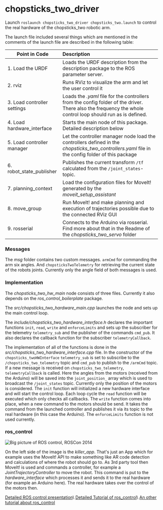 # chopsticks_two_driver
Launch ```roslaunch chopsticks_two_driver chopsticks_two.launch``` to control the real hardware of the chopsticks_two robotic arm. 

The launch file included several things which are mentioned in the comments of the launch file are described in the following table:

|  Point in Code |  Description |
| --------- |:---|
| 1. Load the URDF      |  Loads the URDF description from the description package to the ROS parameter server.|
| 2. rviz | Runs RViz to visualize the arm and let the user control it |
| 3. Load controller settings | Loads the *.yaml* file for the controllers from the config folder of the driver. There also the frequency the whole control loop should run as is defined. |
| 4.  Load hardware_interface | Starts the main node of this package. Detailed description below |
| 5. Load controller manager | Let the controller manager node load the controllers defined in the *chopsticks_two_controllers.yaml* file in the config folder of this package |
| 6. robot_state_publisher | Publishes the current transform ```/tf``` calculated from the ```/joint_states```-topic. |
| 7. planning_context | Load the configuration files for MoveIt! generated by the *moveit_setup_assistant* |
| 8. move_group | Run MoveIt! and make planning and execution of trajectories possible due to the connected RViz GUI |
| 9. rosserial | Connects to the Arduino via rosserial. Find more about that in the Readme of the *chopsticks_two_servo* folder|

### Messages
The *msg* folder contains two custom messages. ```armCmd``` for commanding the arm six angles. And ```chopsticksTwoTelemetry``` for retrieving the current state of the robots joints. Currently only the angle field of both messages is used.

### Implementation
The *chopsticks_two_hw_main* node consists of three files. Currently it also depends on the *ros_control_boilerplate* package. 

The *src/chopsticks_two_hardware_main.cpp* launches the node and sets up the main control loop. 

The *include/chopsticks_two_hardware_interface.h* declares the important functions ```init```, ```read```, ```write``` and ```enforceLimits``` and sets up the subscriber for the telemetry ```telemetry_sub``` and the publisher of the commands ```cmd_pub```. It also declares the callback function for the subscriber ```telemetryCallback```.

The implementation of all of the functions is done in the *src/chopsticks_two_hardware_interface.cpp* file. In the constructor of the ```chopsticks_twoHWInterface``` ```telemetry_sub``` is set to subscribe to the ```/chopsticks_two_telemetry``` topic and ```cmd_pub``` to publish to the ```/armCmd``` topic. If a new message is received on ```chopsticks_two_telemetry```, ```telemetryCallback``` is called. Here the angles from the motors (received from the Arduino) will be saved into the ```joint_position_``` array which is used to broadcast the ```/joint_states``` topic. Currently only the position of the motors is considered. The ```init``` function will initialized a new hardware interface and will start the control loop. Each loop cycle the ```read``` function will be executed which only checks all callbacks. The ```write``` function comes into place, when a new command to the motors should be send. It takes the command from the launched controller and publishes it via its topic to the real hardware (in this case the Arduino). The ```enforceLimits``` function is not used currently.

### ros_control
![Big picture of ROS control, ROSCon 2014](https://static.wixstatic.com/media/407007_42aa84681a074f03975b4923ce8ffbd6~mv2.png/v1/crop/x_0,y_0,w_1025,h_327/fill/w_600,h_190,al_c,q_85,usm_0.66_1.00_0.01,enc_auto/407007_42aa84681a074f03975b4923ce8ffbd6~mv2.png)

On the left side of the image is the *killer_app*. That's just an App which for example uses the MoveIt! API to make something like AR code detection and calculations of where the robot should go to. As 3rd party tool then MoveIt! is used and commands a controller, for example a *JointTrajectoryController* to move the robot. This command is put to the *hardware_interface* which processes it and sends it to the real hardware (for example an Arduino here). The real hardware takes over the control of the motors then.

[Detailed ROS control presentation](https://roscon.ros.org/2014/wp-content/uploads/2014/07/ros_control_an_overview.pdf)\\
[Detailed Tutorial of ros_control](https://www.rosroboticslearning.com/ros-control)\\
[An other tutorial about ros_control](https://fjp.at/posts/ros/ros-control/)

